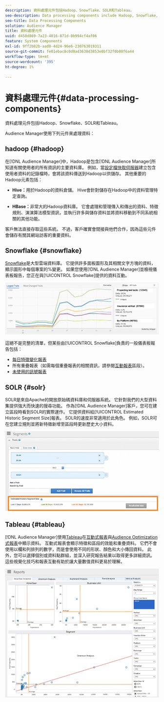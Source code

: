 ```yaml
---
description: 資料處理元件包括Hadoop、Snowflake、SOLR和Tableau。
seo-description: Data processing components include Hadoop, Snowflake, SOLR, and Tableau.
seo-title: Data Processing Components
solution: Audience Manager
title: 資料處理元件
uuid: d458d869-7a23-4016-871d-0b994cf4af06
feature: System Components
exl-id: 9ff2b82b-aad0-4d24-96e6-230763019311
source-git-commit: fe01ebac8c0d0ad3630d3853e0bf32f0b00f6a44
workflow-type: tm+mt
source-wordcount: '395'
ht-degree: 1%

---
```


# 資料處理元件{#data-processing-components}

資料處理元件包括Hadoop、Snowflake、SOLR和Tableau。

<!-- 

c_comproc.xml

 -->

Audience Manager使用下列元件來處理資料：

## hadoop {#hadoop}

在[!DNL Audience Manager]中，Hadoop是包含[!DNL Audience Manager]所知道有關使用者的所有資訊的主要資料庫。 例如，當[設定檔快取伺服器](../../reference/system-components/components-data-collection.md)建立包含使用者資料的記錄檔時，會將該資料傳送到Hadoop以供儲存。 其他重要的Hadoop元素包括：

* **Hive：**&#x200B;用於Hadoop的資料倉儲。 Hive會針對儲存在Hadoop中的資料管理特定查詢。

* **HBase：**&#x200B;非常大的Hadoop資料庫。 它會處理和管理傳入和傳出的資料、特徵規則、演演算法模型資訊，並執行許多與儲存資料並將資料移動到不同系統相關的其他功能。

客戶無法直接存取這些系統。 不過，客戶確實會間接與他們合作，因為這些元件會儲存有關其網站訪客的重要資料。

## Snowflake {#snowflake}

[Snowflake](https://www.snowflake.net/)是大型雲端資料庫。 它提供許多面板圖形及其相關文字方塊的資料，顯示圖形中每個專案的%變更。 如果您使用[!DNL Audience Manager]並檢視儀表板報告，您正在與[!UICONTROL Snowflake]提供的資料互動。



![](assets/dashboardreport.png)

這絕不是完整的清單，但某些由[!UICONTROL Snowflake]負責的一般儀表板報告包括：

* [每日特徵變化報表](/help/using/reporting/audience-optimization-reports/daily-trait-variation-report.md)
* 所有重疊報表（如需每個重疊報表的相關資訊，請參閱[互動報表](/help/using/reporting/dynamic-reports/dynamic-reports.md)區段）。
* [未使用的訊號報表](/help/using/reporting/dynamic-reports/unused-signals.md)

## SOLR {#solr}

SOLR是來自Apache的開放原始碼資料庫和伺服器系統。 它針對我們的大型資料集提供強大而快速的搜尋功能。 作為[!DNL Audience Manager]客戶，您可在建立區段時看到SOLR的實際運作。 它提供資料給[!UICONTROL Estimated Historic Segment Size]報表。 SOLR的速度非常適用於此角色。 例如，SOLR可在您建立規則並將新特徵新增至區段時更新歷史大小資料。



![](assets/audsize.png)

## Tableau {#tableau}

[!DNL Audience Manager]使用[Tableau](https://www.tableausoftware.com/)在[互動式報表](../../reporting/dynamic-reports/dynamic-reports.md#interactive-and-overlap-reports)與[Audience Optimization式報表](../../reporting/audience-optimization-reports/audience-optimization-reports.md)中顯示資料。 互動式報表會顯示特徵和區段的效能和重疊資料。 它們不會使用以欄和列排列的數字，而是會使用不同的形狀、顏色和大小傳回資料。 此外，您可以選擇個別或資料點群組，並深入研究報告結果以取得更多詳細資訊。 這些視覺化技巧和報表互動有助於讓大量數值資料更易於理解。



![](assets/advertiser_analytics.png)
